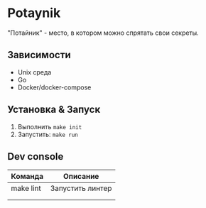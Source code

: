 # Potaynik

"Потайник" - место, в котором можно спрятать свои секреты.

## Зависимости

* Unix среда
* Go
* Docker/docker-compose

## Установка & Запуск
1. Выполнить `make init`
2. Запустить: `make run`

## Dev console

| Команда   | Описание         |
|-----------|------------------|
| make lint | Запустить линтер |
|           |                  |
|           |                  |
